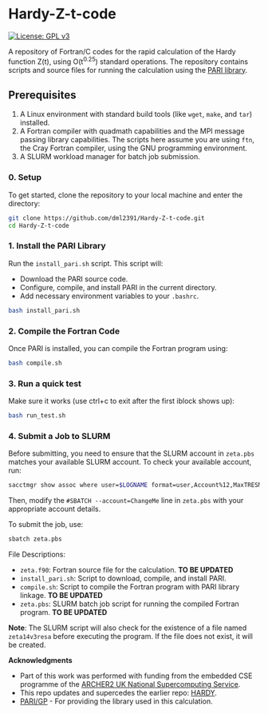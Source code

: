 # Hardy-Z-t-code
[![License: GPL v3](https://img.shields.io/badge/License-GPLv3-blue.svg)](https://www.gnu.org/licenses/gpl-3.0)

A repository of Fortran/C codes for the rapid calculation of the Hardy function Z(t), using O(t<sup>0.25</sup>) standard operations. The repository contains scripts and source files for running the calculation using the [PARI library](https://pari.math.u-bordeaux.fr/).

## Prerequisites

1. A Linux environment with standard build tools (like `wget`, `make`, and `tar`) installed.
2. A Fortran compiler with quadmath capabilities and the MPI message passing library capabilities. 
   The scripts here assume you are using  `ftn`, the Cray Fortran compiler, using the GNU programming environment.
3. A SLURM workload manager for batch job submission.

### 0. Setup

To get started, clone the repository to your local machine and enter the directory:

```bash
git clone https://github.com/dml2391/Hardy-Z-t-code.git
cd Hardy-Z-t-code
```

### 1. Install the PARI Library

Run the `install_pari.sh` script. This script will:

- Download the PARI source code.
- Configure, compile, and install PARI in the current directory.
- Add necessary environment variables to your `.bashrc`.

```bash
bash install_pari.sh
```

### 2. Compile the Fortran Code

Once PARI is installed, you can compile the Fortran program using:

```bash
bash compile.sh
```


### 3. Run a quick test

Make sure it works (use ctrl+c to exit after the first iblock shows up):

```bash
bash run_test.sh
```


### 4. Submit a Job to SLURM

Before submitting, you need to ensure that the SLURM account in `zeta.pbs` matches your available SLURM account. To check your available account, run:

```bash
sacctmgr show assoc where user=$LOGNAME format=user,Account%12,MaxTRESMins,QOS%40
```

Then, modify the `#SBATCH --account=ChangeMe` line in `zeta.pbs` with your appropriate account details.

To submit the job, use:

```bash
sbatch zeta.pbs
```

File Descriptions:

* `zeta.f90`: Fortran source file for the calculation. **TO BE UPDATED**
* `install_pari.sh`: Script to download, compile, and install PARI.
* `compile.sh`: Script to compile the Fortran program with PARI library linkage. **TO BE UPDATED**
* `zeta.pbs`: SLURM batch job script for running the compiled Fortran program. **TO BE UPDATED**

**Note**: The SLURM script will also check for the existence of a file named `zeta14v3resa` before executing the program. If the file does not exist, it will be created.

**Acknowledgments**

* Part of this work was performed with funding from the embedded CSE programme of the [ARCHER2 UK National Supercomputing Service](https://www.archer2.ac.uk/).
* This repo updates and supercedes the earlier repo: [HARDY](https://github.com/ashbre0/HARDY).
* [PARI/GP](https://pari.math.u-bordeaux.fr) - For providing the library used in this calculation.
